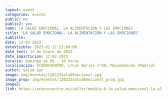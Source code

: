 ```yaml
---
layout: event
categories: evento
public: no
public2: yes
name: LA SALUD EMOCIONAL. LA ALIMENTACIÓN Y LAS EMOCIONES
title: "LA SALUD EMOCIONAL. LA ALIMENTACIÓN Y LAS EMOCIONES"
subtitle:
date: 12-02-2023
dateVisible: 2023-02-12 23:00:00
date_text: 12 de Enero de 2023
date_imparticion: 12-02-2023
horario: Domingo de 09 - 18 horas
localizacion: ECOENCUENTRO, c/Las Norias n°80, Majadahonda (Madrid)
author: Salud-Zen
image: img/eventos/120223SaludEmocional.jpg
image_prop: img/eventos/120223SaludEmocional_prop.jpg
image2:
link: https://ecoencuentro.es/taller/modulo-6-la-salud-emocional-la-alimentacion-y-las-emociones/
---
```

